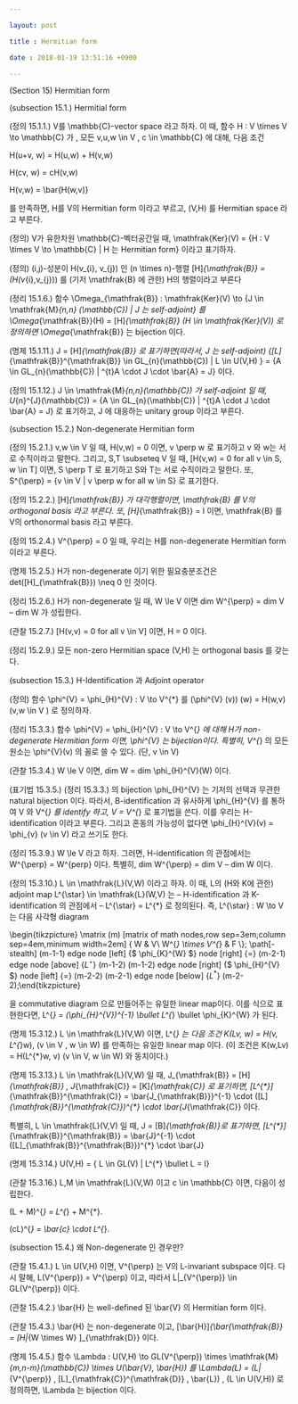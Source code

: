 ```yaml
---

layout: post

title : Hermitian form

date : 2018-01-19 13:51:16 +0900

---
```


(Section 15) Hermitian form

(subsection 15.1.) Hermitial form

(정의 15.1.1.) V를 \mathbb{C}-vector space 라고 하자. 이 때, 함수 H : V \times V \to \mathbb{C} 가 , 모든 v,u,w \in V , c \in \mathbb{C} 에 대해, 다음 조건

H(u+v, w) = H(u,w) + H(v,w)

H(cv, w) = cH(v,w) 

H(v,w) = \bar{H(w,v)}

를 만족하면, H를 V의 Hermitian form 이라고 부르고, (V,H) 를 Hermitian space 라고 부른다.

(정의) V가 유한차원 \mathbb{C}-벡터공간일 때, \mathfrak{Ker}(V) = {H : V \times V \to \mathbb{C} | H 는 Hermitian form} 이라고 표기하자.

(정의) (i,j)-성분이 H(v_{i}, v_{j}) 인 (n \times n)-행렬 [H]_{\mathfrak{B}} = (H(v_{i},v_{j})) 를 (기저 \mathfrak{B} 에 관한) H의 행렬이라고 부른다

(정리 15.1.6.) 함수 \Omega_{\mathfrak{B}} : \mathfrak{Ker}(V) \to {J \in \mathfrak{M}_{n,n} (\mathbb{C}) | J 는 self-adjoint} 를 \Omega_{\mathfrak{B}}(H) = [H]_{\mathfrak{B}} (H \in \mathfrak{Ker}(V)) 로 정의하면 \Omega_{\mathfrak{B}} 는 bijection 이다.

(명제 15.1.11.) J = [H]_{\mathfrak{B}} 로 표기하면(따라서, J 는 self-adjoint) {[L]_{\mathfrak{B}}^{\mathfrak{B}} \in GL_{n}(\mathbb{C}) | L \in U(V,H) } = {A \in GL_{n}(\mathbb{C}) | ^{t}A \cdot J \cdot \bar{A} = J} 이다.

(정의 15.1.12.) J \in \mathfrak{M}_{n,n}(\mathbb{C}) 가 self-adjoint 일 때, U_{n}^{J}(\mathbb{C}) = {A \in GL_{n}(\mathbb{C}) | ^{t}A \cdot J \cdot \bar{A} = J} 로 표기하고, J 에 대응하는 unitary group 이라고 부른다.

(subsection 15.2.) Non-degenerate Hermitian form

(정의 15.2.1.) v,w \in V 일 때, H(v,w) = 0 이면, v \perp w 로 표기하고 v 와 w는 서로 수직이라고 말한다. 그리고, S,T \subseteq V 일 때, [H(v,w) = 0 for all v \in S, w \in T] 이면, S \perp T 로 표기하고 S와 T는 서로 수직이라고 말한다. 또, S^{\perp} = {v \in V | v \perp w for all w \in S} 로 표기한다.

(정의 15.2.2.) [H]_{\mathfrak{B}} 가 대각행렬이면, \mathfrak{B} 를 V의 orthogonal basis 라고 부른다. 또, [H]_{\mathfrak{B}} = I 이면, \mathfrak{B} 를 V의 orthonormal basis 라고 부른다.

(정의 15.2.4.) V^{\perp} = 0 일 때, 우리는 H를 non-degenerate Hermitian form 이라고 부른다.

(명제 15.2.5.) H가 non-degenerate 이기 위한 필요충분조건은 det([H]_{\mathfrak{B}}) \neq 0 인 것이다.

(정리 15.2.6.) H가 non-degenerate 일 때, W \le V 이면 dim W^{\perp} = dim V – dim W 가 성립한다.

(관찰 15.2.7.) [H(v,v) = 0 for all v \in V] 이면, H = 0 이다.

(정리 15.2.9.) 모든 non-zero Hermitian space (V,H) 는 orthogonal basis 를 갖는다.

(subsection 15.3.) H-Identification 과 Adjoint operator

(정의) 함수 \phi^{V} = \phi_{H}^{V} : V \to V^{*} 를 (\phi^{V} (v)) (w) = H(w,v) (v,w \in V ) 로 정의하자.

(정리 15.3.3.) 함수 \phi^{V} = \phi_{H}^{V} : V \to V^{*} 에 대해 H가 non-degenerate Hermitian form 이면, \phi^{V} 는 bijection이다. 특별히, V^{*} 의 모든 원소는 \phi^{V}(v) 의 꼴로 쓸 수 있다. (단, v \in V)

(관찰 15.3.4.) W \le V 이면, dim W = dim \phi_{H}^{V}(W) 이다.

(표기법 15.3.5.) (정리 15.3.3.) 의 bijection \phi_{H}^{V} 는 기저의 선택과 무관한 natural bijection 이다. 따라서, B-identification 과 유사하게 \phi_{H}^{V} 를 통하여 V 와 V^{*} 를 identify 하고, V = V^{*} 로 표기법을 쓴다. 이를 우리는 H-identification 이라고 부른다. 그리고 혼동의 가능성이 없다면 \phi_{H}^{V}(v) = \phi_{v} (v \in V) 라고 쓰기도 한다.

(정리 15.3.9.) W \le V 라고 하자. 그러면, H-identification 의 관점에서는 W^{\perp} = W^{perp} 이다. 특별히, dim W^{\perp} = dim V – dim W 이다.

(정의 15.3.10.) L \in \mathfrak{L}(V,W) 이라고 하자. 이 때, L의 (H와 K에 관한) adjoint map L^{\star} \in \mathfrak{L}(W,V) 는 – H-identification 과 K-identification 의 관점에서 – L^{\star} = L^{*} 로 정의된다. 즉, L^{\star} : W \to V 는 다음 사각형 diagram

\begin{tikzpicture} \matrix (m) [matrix of math nodes,row sep=3em,column sep=4em,minimum width=2em] { W & V\\ W^{*} \times V^{*} & F \\}; \path[-stealth] (m-1-1) edge node [left] {$ \phi_{K}^{W} $} node [right] {$=$} (m-2-1)  edge node [above] {$L^{\star}$} (m-1-2) (m-1-2) edge node [right] {$ \phi_{H}^{V} $} node [left] {$=$} (m-2-2) (m-2-1) edge node [below] {$L^{*}$} (m-2-2);\end{tikzpicture}

 을 commutative diagram 으로 만들어주는 유일한 linear map이다. 이를 식으로 표현한다면, L^{*} = (\phi_{H}^{V})^{-1} \bullet L^{*} \bullet \phi_{K}^{W} 가 된다.

(명제 15.3.12.) L \in \mathfrak{L}(V,W) 이면, L^{*} 는 다음 조건 K(Lv, w) = H(v, L^{*}w), (v \in V , w \in W) 를 만족하는 유일한 linear map 이다. (이 조건은 K(w,Lv) = H(L^{*}w, v) (v \in V, w \in W) 와 동치이다.)

(명제 15.3.13.) L \in \mathfrak{L}(V,W) 일 때, J_{\mathfrak{B}} = [H]_{\mathfrak{B}} , J_{\mathfrak{C}} = [K]_{\mathfrak{C}} 로 표기하면, [L^{*}]_{\mathfrak{B}}^{\mathfrak{C}} = \bar{J_{\mathfrak{B}}}^{-1} \cdot ([L]_{\mathfrak{B}}^{\mathfrak{C}})^{*} \cdot \bar{J_{\mathfrak{C}} 이다.

특별히, L \in \mathfrak{L}(V,V) 일 때, J = [B]_{\mathfrak{B}}로 표기하면, [L^{*}]_{\mathfrak{B}}^{\mathfrak{B}} = \bar{J}^{-1} \cdot ([L]_{\mathfrak{B}}^{\mathfrak{B}})^{*} \cdot \bar{J}

(명제 15.3.14.) U(V,H) = { L \in GL(V) | L^{*} \bullet L = I} 

(관찰 15.3.16.) L,M \in \mathfrak{L}(V,W) 이고 c \in \mathbb{C} 이면, 다음이 성립한다.

(L + M)^{*} = L^{*} + M^{*}.

(cL)^{*} = \bar{c} \cdot L^{*}.

(subsection 15.4.) 왜 Non-degenerate 인 경우만?

(관찰 15.4.1.) L \in U(V,H) 이면, V^{\perp} 는 V의 L-invariant subspace 이다. 다시 말해, L(V^{\perp}) = V^{\perp} 이고, 따라서 L|_{V^{\perp}} \in GL(V^{\perp}) 이다.

(관찰 15.4.2.) \bar{H} 는 well-defined 된 \bar{V} 의 Hermitian form 이다.

(관찰 15.4.3.) \bar{H} 는 non-degenerate 이고, [\bar{H}]_{\bar{\mathfrak{B}} = [H|_{W \times W} ]_{\mathfrak{D}} 이다.

(명제 15.4.5.) 함수 \Lambda : U(V,H) \to GL(V^{\perp}) \times \mathfrak{M}_{m,n-m}(\mathbb{C}) \times U(\bar{V}, \bar{H}) 를 \Lambda(L) = (L|_{V^{\perp}} , [L]_{\mathfrak{C}}^{\mathfrak{D}} , \bar{L}) , (L \in U(V,H)) 로 정의하면, \Lambda 는 bijection 이다.

